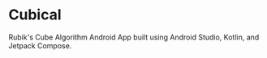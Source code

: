 # Cubical
Rubik's Cube Algorithm Android App built using Android Studio, Kotlin, and Jetpack Compose.
